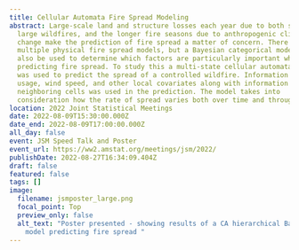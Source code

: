 ```yaml
---
title: Cellular Automata Fire Spread Modeling
abstract: Large-scale land and structure losses each year due to both small and
  large wildfires, and the longer fire seasons due to anthropogenic climate
  change make the prediction of fire spread a matter of concern. There are
  multiple physical fire spread models, but a Bayesian categorical model can
  also be used to determine which factors are particularly important when
  predicting fire spread. To study this a multi-state cellular automata model
  was used to predict the spread of a controlled wildfire. Information like land
  usage, wind speed, and other local covariates along with information from
  neighboring cells was used in the prediction. The model takes into
  consideration how the rate of spread varies both over time and through space.
location: 2022 Joint Statistical Meetings
date: 2022-08-09T15:30:00.000Z
date_end: 2022-08-09T17:00:00.000Z
all_day: false
event: JSM Speed Talk and Poster
event_url: https://ww2.amstat.org/meetings/jsm/2022/
publishDate: 2022-08-27T16:34:09.404Z
draft: false
featured: false
tags: []
image:
  filename: jsmposter_large.png
  focal_point: Top
  preview_only: false
  alt_text: "Poster presented - showing results of a CA hierarchical Bayesian
    model predicting fire spread "
---
```


